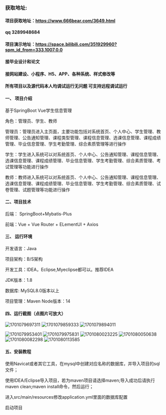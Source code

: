 ### 获取地址:
#### 项目获取地址：https://www.666bear.com/3649.html
#### qq 3289948684
#### 项目演示地址：https://space.bilibili.com/351929960?spm_id_from=333.1007.0.0
#### 接毕业设计和论文
#### 接网站建设、小程序、H5、APP、各种系统、样式修改等

#### 所有项目以及源代码本人均调试运行无问题 可支持远程调试运行

#### 一、 项目介绍
基于SpringBoot Vue学生信息管理

角色：管理员、学生、教师

管理员：管理员进入主页面，主要功能包括对系统首页、个人中心、学生管理、教师管理、公告通知管理、课程类型管理、课程信息管理、选课信息管理、课程成绩管理、毕业信息管理、学生考勤管理、综合素质管理等进行操作

学生：学生进入系统可以对系统首页、个人中心、公告通知管理、课程信息管理、选课信息管理、课程成绩管理、毕业信息管理、学生考勤管理、综合素质管理、考试管理等功能进行操作

教师：教师进入系统可以对系统首页、个人中心、公告通知管理、课程信息管理、选课信息管理、课程成绩管理、毕业信息管理、学生考勤管理、综合素质管理、试卷管理、试题管理等功能进行操作

#### 二、项目技术
后端： SpringBoot+Mybatis-Plus

前端：Vue + Vue Router + ELementUI + Axios

#### 三、 运行环境
开发语言：Java

项目架构：B/S架构

开发工具：IDEA，Eclipse,Myeclipse都可以。推荐IDEA

JDK版本：1.8

数据库: MySQL8.0版本以上

项目管理：Maven
Node版本：14
#### 四、运行截图（点图片可放大）
![1701079697311](https://github.com/666bears/studentinfo/assets/143094776/7117f9ff-755a-4863-84cf-3c293fbf4976)
![1701079859333](https://github.com/666bears/studentinfo/assets/143094776/3fd9257f-9eff-4c04-baea-8c008f0c699e)
![1701079894011](https://github.com/666bears/studentinfo/assets/143094776/fbbb4615-8250-4be9-8bf7-38c391721de3)

![1701079953401](https://github.com/666bears/studentinfo/assets/143094776/c070a19b-94c2-4f23-bdee-897736e80de4)
![1701079975831](https://github.com/666bears/studentinfo/assets/143094776/8fd9fce6-eeaf-404d-b1db-690ab95ca30b)
![1701080023225](https://github.com/666bears/studentinfo/assets/143094776/073eb289-454b-4382-85e0-2f32ac4a39b6)
![1701080050638](https://github.com/666bears/studentinfo/assets/143094776/48bbbae0-92bc-41cf-8e53-3f2b5640992d)
![1701080082298](https://github.com/666bears/studentinfo/assets/143094776/ac13077b-a634-4746-8ba1-eb5c4220f9d9)
![1701080113585](https://github.com/666bears/studentinfo/assets/143094776/4f2c32a5-2179-4c3b-9241-4233d64e3c0b)


#### 五、安装教程
使用Navicat或者其它工具，在mysql中创建对应名称的数据库，并导入项目的sql文件；

使用IDEA/Eclipse导入项目，若为maven项目请选择maven;导入成功后请执行maven clean;maven install命令，然后运行；

进入src/main/resources修改application.yml里面的数据库配置

启动项目





